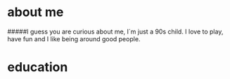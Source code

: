 # about me
#####I guess you are curious about me, I´m just a 90s child. I love to play, have fun and I like being around good people.

# education



